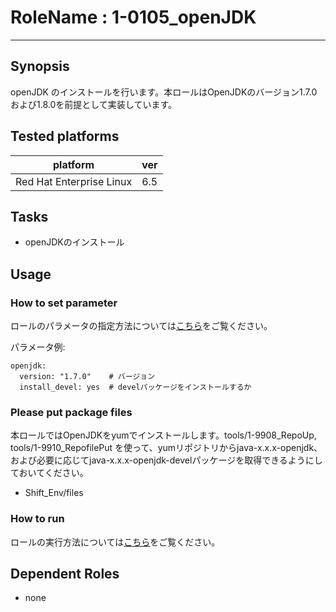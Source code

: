 # RoleName : 1-0105_openJDK

---------------

## Synopsis
openJDK のインストールを行います。本ロールはOpenJDKのバージョン1.7.0および1.8.0を前提として実装しています。

## Tested platforms

platform | ver |
-------- |-----|
Red Hat Enterprise Linux|6.5

## Tasks
- openJDKのインストール

## Usage
### How to set parameter
ロールのパラメータの指定方法については[こちら](https://github.com/SHIFT-ware/shift_ware/wiki/%E5%AE%9F%E8%A1%8C%E6%96%B9%E6%B3%95#%E3%83%91%E3%83%A9%E3%83%A1%E3%83%BC%E3%82%BF%E6%8C%87%E5%AE%9A%E3%83%95%E3%82%A1%E3%82%A4%E3%83%AB%E3%81%AE%E4%BD%9C%E6%88%90%E3%81%A8%E9%85%8D%E7%BD%AE)をご覧ください。

パラメータ例:
```
openjdk:
  version: "1.7.0"    # バージョン
  install_devel: yes  # develパッケージをインストールするか
```

### Please put package files
本ロールではOpenJDKをyumでインストールします。tools/1-9908_RepoUp, tools/1-9910_RepofilePut を使って、yumリポジトリからjava-x.x.x-openjdk、および必要に応じてjava-x.x.x-openjdk-develパッケージを取得できるようにしておいてください。


- Shift_Env/files

### How to run
ロールの実行方法については[こちら](https://github.com/SHIFT-ware/shift_ware/wiki/%E5%AE%9F%E8%A1%8C%E6%96%B9%E6%B3%95#ansible-%E3%83%AD%E3%83%BC%E3%83%AB%E3%81%AE%E5%AE%9F%E8%A1%8C)をご覧ください。

## Dependent Roles
- none

